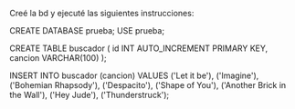 Creé la bd y ejecuté las siguientes instrucciones:

CREATE DATABASE prueba;
USE prueba;

CREATE TABLE buscador (
  id INT AUTO_INCREMENT PRIMARY KEY,
  cancion VARCHAR(100)
);

INSERT INTO buscador (cancion) VALUES
('Let it be'),
('Imagine'),
('Bohemian Rhapsody'),
('Despacito'),
('Shape of You'),
('Another Brick in the Wall'),
('Hey Jude'),
('Thunderstruck');
